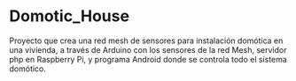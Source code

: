 # Domotic_House
Proyecto que crea una red mesh de sensores para instalación domótica en una vivienda, a través de Arduino con los sensores de la red Mesh, servidor php en Raspberry Pi, y programa Android donde se controla todo el sistema domótico.

